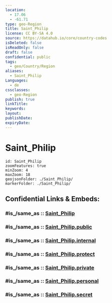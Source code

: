 ```yaml
---
location:
  - 17.06
  - -61.71
type: geo-Region
title: Saint_Philip
license: CC BY-SA 4.0
source: https://datahub.io/core/country-codes
isDeleted: false
isReadOnly: false
draft: false
confidential: public
tags:
  - geo/Country/Region
aliases:
  - Saint_Philip
Languages:
  - de
cssclasses:
  - geo-Region
publish: true
linkTitle:
keywords:
layout:
publishDate:
expiryDate:
---
```


# Saint_Philip

```leaflet
id: Saint_Philip
zoomFeatures: true 
minZoom: 4 
maxZoom: 18
geojsonFolder: ./Saint_Philip/
markerFolder: ./Saint_Philip/
```


## Confidential Links & Embeds: 

### #is_/same_as :: [Saint_Philip](/_Standards/Earth/Continent/America~Caribbean/Antigua_and_Barbuda/Counties/Saint_Philip.md) 

### #is_/same_as :: [Saint_Philip.public](/_public/Earth/Continent/America~Caribbean/Antigua_and_Barbuda/Counties/Saint_Philip.public.md) 

### #is_/same_as :: [Saint_Philip.internal](/_internal/Earth/Continent/America~Caribbean/Antigua_and_Barbuda/Counties/Saint_Philip.internal.md) 

### #is_/same_as :: [Saint_Philip.protect](/_protect/Earth/Continent/America~Caribbean/Antigua_and_Barbuda/Counties/Saint_Philip.protect.md) 

### #is_/same_as :: [Saint_Philip.private](/_private/Earth/Continent/America~Caribbean/Antigua_and_Barbuda/Counties/Saint_Philip.private.md) 

### #is_/same_as :: [Saint_Philip.personal](/_personal/Earth/Continent/America~Caribbean/Antigua_and_Barbuda/Counties/Saint_Philip.personal.md) 

### #is_/same_as :: [Saint_Philip.secret](/_secret/Earth/Continent/America~Caribbean/Antigua_and_Barbuda/Counties/Saint_Philip.secret.md)

